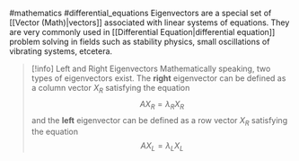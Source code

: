 #mathematics #differential_equations 
Eigenvectors are a special set of [[Vector (Math)|vectors]] associated with linear systems of equations. They are very commonly used in [[Differential Equation|differential equation]] problem solving in fields such as stability physics, small oscillations of vibrating systems, etcetera.

>[!info] Left and Right Eigenvectors
>Mathematically speaking, two types of eigenvectors exist. The **right** eigenvector can be defined as a column vector $X_R$ satisfying the equation $$AX_R=\lambda_RX_R$$ and the **left** eigenvector can be defined as a row vector $X_R$ satisfying the equation $$AX_L=\lambda_LX_L$$